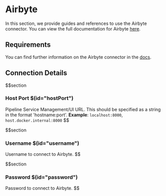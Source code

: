 # Airbyte
In this section, we provide guides and references to use the Airbyte connector. You can view the full documentation for Airbyte [here](https://docs.open-metadata.org/connectors/pipeline/airbyte).

## Requirements
You can find further information on the Airbyte connector in the [docs](https://docs.open-metadata.org/connectors/pipeline/airbyte).

## Connection Details

$$section
### Host Port $(id="hostPort")
Pipeline Service Management/UI URL. This should be specified as a string in the format 'hostname:port'.
**Example**: `localhost:8000`, `host.docker.internal:8000`
$$

$$section
### Username $(id="username")
Username to connect to Airbyte.
$$

$$section
### Password $(id="password")
Password to connect to Airbyte.
$$
